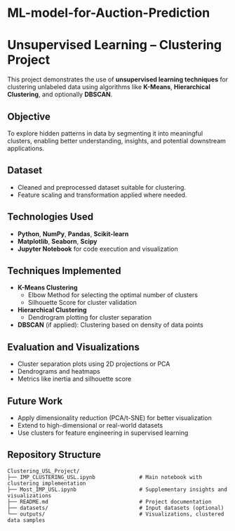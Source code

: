 # ML-model-for-Auction-Prediction
# Unsupervised Learning – Clustering Project

This project demonstrates the use of **unsupervised learning techniques** for clustering unlabeled data using algorithms like **K-Means**, **Hierarchical Clustering**, and optionally **DBSCAN**.

## Objective

To explore hidden patterns in data by segmenting it into meaningful clusters, enabling better understanding, insights, and potential downstream applications.

## Dataset

- Cleaned and preprocessed dataset suitable for clustering.
- Feature scaling and transformation applied where needed.

## Technologies Used

- **Python**, **NumPy**, **Pandas**, **Scikit-learn**
- **Matplotlib**, **Seaborn**, **Scipy**
- **Jupyter Notebook** for code execution and visualization

## Techniques Implemented

- **K-Means Clustering**
  - Elbow Method for selecting the optimal number of clusters
  - Silhouette Score for cluster validation
- **Hierarchical Clustering**
  - Dendrogram plotting for cluster separation
- **DBSCAN** (if applied): Clustering based on density of data points

## Evaluation and Visualizations

- Cluster separation plots using 2D projections or PCA
- Dendrograms and heatmaps
- Metrics like inertia and silhouette score

## Future Work

- Apply dimensionality reduction (PCA/t-SNE) for better visualization
- Extend to high-dimensional or real-world datasets
- Use clusters for feature engineering in supervised learning

## Repository Structure

```
Clustering_USL_Project/
├── IMP_CLUSTERING_USL.ipynb              # Main notebook with clustering implementation
├── Most_IMP_USL.ipynb                    # Supplementary insights and visualizations
├── README.md                             # Project documentation
├── datasets/                             # Input datasets (optional)
└── outputs/                              # Visualizations, clustered data samples
```
